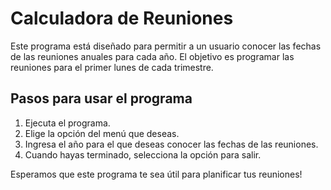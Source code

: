 # Calculadora de Reuniones

Este programa está diseñado para permitir a un usuario conocer las fechas de las reuniones anuales para cada año. El objetivo es programar las reuniones para el primer lunes de cada trimestre.

## Pasos para usar el programa

1. Ejecuta el programa.
2. Elige la opción del menú que deseas.
3. Ingresa el año para el que deseas conocer las fechas de las reuniones.
4. Cuando hayas terminado, selecciona la opción para salir.

Esperamos que este programa te sea útil para planificar tus reuniones!

